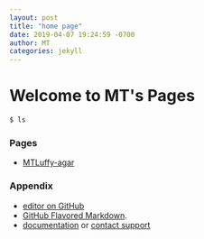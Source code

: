 ```yaml
---
layout: post
title: "home page"
date: 2019-04-07 19:24:59 -0700
author: MT
categories: jekyll
---
```


# Welcome to MT's Pages

``` bash
$ ls
```

### Pages
* [MTLuffy-agar](http://mttsai.github.io/MTLuffy-agar/)

### Appendix
* [editor on GitHub](https://github.com/MtTsai/MtTsai.github.io/edit/master/index.md)
* [GitHub Flavored Markdown](https://guides.github.com/features/mastering-markdown/).
* [documentation](https://help.github.com/categories/github-pages-basics/) or [contact support](https://github.com/contact)
